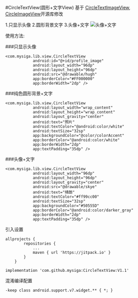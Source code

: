 #CircleTextView(圆形+文字View)
基于
[CircleTextImageView](https://github.com/CoolThink/CircleTextImageView),
[CircleImageView](https://github.com/hdodenhof/CircleImageView)开源库修改


1.只显示头像
2.圆形背景文字
3.头像+文字
![头像+文字](https://github.com/mysiga/CircleTextView/blob/master/CircleTextView.jpeg)

使用方法:

###只显示头像
```
<com.mysiga.lib.view.CircleTextView
            android:id="@+id/profile_image"
            android:layout_width="96dp"
            android:layout_height="96dp"
            android:src="@drawable/hugh"
            app:borderColor="#FF000000"
            app:borderWidth="2dp" />
```
###纯色圆形背景+文字

```
<com.mysiga.lib.view.CircleTextView
            android:layout_width="wrap_content"
            android:layout_height="wrap_content"
            android:layout_gravity="center"
            android:text="照片"
            android:textColor="@android:color/white"
            android:textSize="32sp"
            app:backgroundColor="@color/colorAccent"
            app:borderColor="@android:color/white"
            app:borderWidth="2dp"
            app:textPadding="35dp" />
```
###头像+文字

```
<com.mysiga.lib.view.CircleTextView
            android:layout_width="96dp"
            android:layout_height="96dp"
            android:layout_gravity="center"
            android:src="@drawable/skye"
            android:text="晴朗"
            android:textColor="#ff99cc00"
            android:textSize="32sp"
            app:backgroundColor="#50555D"
            app:borderColor="@android:color/darker_gray"
            app:borderWidth="2dp"
            app:textPadding="35dp" />
```
引入设置

```
allprojects {
		repositories {
			...
			maven { url 'https://jitpack.io' }
		}
	}
```
```
implementation 'com.github.mysiga:CircleTextView:V1.1'
```
混淆编译配置
```
-keep class android.support.v7.widget.** { *; }
```

